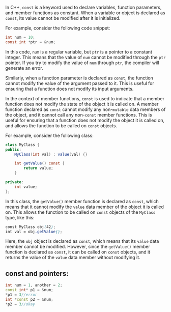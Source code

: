 In C++, `const` is a keyword used to declare variables, function parameters, and member functions as constant. When a variable or object is declared as `const`, its value cannot be modified after it is initialized.

For example, consider the following code snippet:
```c
int num = 10;
const int *ptr = &num;
```
In this code, `num` is a regular variable, but `ptr` is a pointer to a constant integer. This means that the value of `num` cannot be modified through the `ptr` pointer. If you try to modify the value of `num` through `ptr`, the compiler will generate an error.

Similarly, when a function parameter is declared as `const`, the function cannot modify the value of the argument passed to it. This is useful for ensuring that a function does not modify its input arguments.

In the context of member functions, `const` is used to indicate that a member function does not modify the state of the object it is called on. A member function declared as `const` cannot modify any non-`mutable` data members of the object, and it cannot call any non-`const` member functions. This is useful for ensuring that a function does not modify the object it is called on, and allows the function to be called on `const` objects.

For example, consider the following class:
```csharp
class MyClass {
public:
    MyClass(int val) : value(val) {}

    int getValue() const {
        return value;
    }

private:
    int value;
};
```
In this class, the `getValue()` member function is declared as `const`, which means that it cannot modify the `value` data member of the object it is called on. This allows the function to be called on `const` objects of the `MyClass` type, like this:
```scss
const MyClass obj(42);
int val = obj.getValue();
```
Here, the `obj` object is declared as `const`, which means that its `value` data member cannot be modified. However, since the `getValue()` member function is declared as `const`, it can be called on `const` objects, and it returns the value of the `value` data member without modifying it.

## const and pointers:
```cpp
int num = 1, another = 2;
const int* p1 = &num;
*p1 = 3//error 
int *const p2 = &num;
*p2 = 3//okay

```